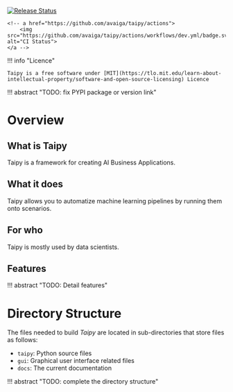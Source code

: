 <p>
    <a href="https://pypi.org/user/Avaiga/">
        <img src="https://img.shields.io/pypi/v/taipy.svg" alt = "Release Status">
    </a>

    <!-- a href="https://github.com/avaiga/taipy/actions">
        <img src="https://github.com/avaiga/taipy/actions/workflows/dev.yml/badge.svg" alt="CI Status">
    </a -->

</p>

!!! info "Licence"

    Taipy is a free software under [MIT](https://tlo.mit.edu/learn-about-intellectual-property/software-and-open-source-licensing) Licence

!!! abstract "TODO: fix PYPI package or version link"

# Overview

## What is Taipy

Taipy is a framework for creating AI Business Applications.

## What it does

Taipy allows you to automatize machine learning pipelines by running them onto scenarios.

## For who

Taipy is mostly used by data scientists.

## Features

!!! abstract "TODO: Detail features"

# Directory Structure

The files needed to build _Taipy_ are located in sub-directories that
store files as follows:

-   `taipy`: Python source files
-   `gui`: Graphical user interface related files
-   `docs`: The current documentation

!!! abstract "TODO: complete the directory structure"
